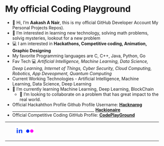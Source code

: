 
<!--
**crackysolver/crackysolver** is a ✨ _special_ ✨ repository because its `README.md` (this file) appears on your GitHub profile.-->
# My official Coding Playground 
- 👋 Hi, I’m **Aakash A Nair**, this is my official GitHub Developer Account My Personal Projects Repos). 
- 👀 I’m interested in learning new technology, solving math problems, solvig mysteries, lookout for a new problem 
- 💻 I am interested in **Hackathons, Competitive coding, Animation, Graphic Designing**
- My favorite Programming languages are C, C++, Java, Python, Go
- Fav Tech 💻 *Artificial Intelligence, Machine Learning, Data Science, Deep Learning, Internet of Things, Cyber Security, Cloud Computing, Robotics, App Deveopment, Quantum Computing*
- Current Working Technologies - Artificial Intelligence, Machine Learning, Data Science, Deep Learning
- 🌱 I’m currently learning Machine Learning, Deep Learning, BlockChain
  - 💞️ I’m looking to collaborate on a problem that has great impact to the real world.
- Official Hackahthon Profile Github Profile Username: [**Hacknarog**](https://github.com/hacknarog)<br>
__________________________________________   [**Hackionaire**](https://github.com/Hackingknight)
- Official Competitive Coding GitHub Profile: [**CodePlayGround**](https://github.com/nairthecoder)
____________________________________________________________________________________________________________________________________________________________________
&emsp;&emsp; <a href="https://www.linkedin.com/in/aakash-nair/"><img src="linkedin_logo.png" width="30"/></a>
             <a href="https://www.flickr.com/people/nair_aakash/"><img src="flickr_logo.png" width="30"/></a>
____________________________________________________________________________________________________________________________________________________________________
